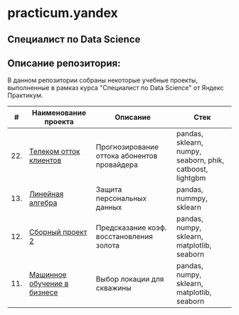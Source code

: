 # practicum.yandex
## Специалист по Data Science
## Описание репозитория: 

В данном репозитории собраны некоторые учебные проекты, выполненные в рамказ курса "Специалист по Data Science" от Яндекс Практикум.


| #    | Наименование проекта                | Описание                                                     | Стек                                                         |
| ---- | ------------------------------------------------------------ | ------------------------------------------------------------ | ------------------------------------------------------------ |
| 22.   | [Телеком отток клиентов](https://github.com/m317ae/practicum.yandex/tree/main/%D0%A1%D0%BF%D1%80%D0%B8%D0%BD%D1%82%2022%2C%20%D0%B2%D1%8B%D0%BF%D1%83%D1%81%D0%BA%D0%BD%D0%BE%D0%B9%20%D1%82%D0%B5%D0%BB%D0%B5%D0%BA%D0%BE%D0%BC) |Прогнозирование оттока абонентов провайдера | pandas, sklearn, numpy, seaborn, phik, catboost, lightgbm |
| 13.   | [Линейная алгебра](https://github.com/m317ae/practicum.yandex/tree/main/%D0%A1%D0%BF%D1%80%D0%B8%D0%BD%D1%82%2013%2C%20%D0%BB%D0%B8%D0%BD%D0%B5%D0%B9%D0%BD%D0%B0%D1%8F%20%D0%B0%D0%BB%D0%B3%D0%B5%D0%B1%D1%80%D0%B0) |Защита персональных данных | pandas, nummpy, sklearn |
| 12.   | [Сборный проект 2](https://github.com/m317ae/practicum.yandex/tree/main/%D0%A1%D0%BF%D1%80%D0%B8%D0%BD%D1%82%2012%2C%20%D1%81%D0%B1%D0%BE%D1%80%D0%BD%D1%8B%D0%B9%20%D0%BF%D1%80%D0%BE%D0%B5%D0%BA%D1%82%202) |Предсказание коэф. восстановления золота | pandas, numpy, sklearn, matplotlib, seaborn |
| 11.   | [Машинное обучение в бизнесе](https://github.com/m317ae/practicum.yandex/tree/main/%D0%A1%D0%BF%D1%80%D0%B8%D0%BD%D1%82%2011%2C%20%D0%BC%D0%B0%D1%88%D0%B8%D0%BD%D0%BD%D0%BE%D0%B5%20%D0%BE%D0%B1%D1%83%D1%87%D0%B5%D0%BD%D0%B8%D0%B5%20%D0%B2%20%D0%B1%D0%B8%D0%B7%D0%BD%D0%B5%D1%81%D0%B5) |Выбор локации для скважины| pandas, numpy, sklearn, matplotlib, seaborn |





